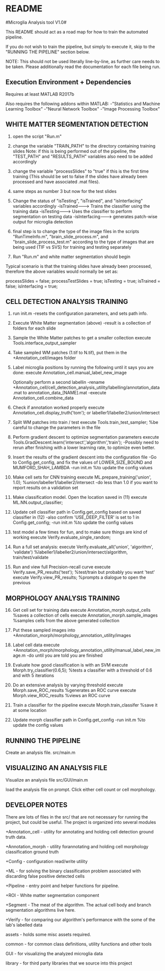 # README #

#Microglia Analysis tool V1.0#

This README should act as a road map for how to train the automated pipeline.

If you do not wish to train the pipeline, but simply to execute it, skip to the "RUNNING THE PIPELINE" section below.

NOTE: This should not be used literally line-by-line, as further care needs to be taken. Please additionally read the documentation for each file being run.

## Execution Environment + Dependencies ##

Requires at least MATLAB R2017b

Also requires the following addons within MATLAB:
-"Statistics and Machine Learning Toolbox"
-"Neural Network Toolbox"
-"Image Processing Toolbox" 

## WHITE MATTER SEGMENTATION DETECTION

1. open the script "Run.m"

2. change the variable "TRAIN_PATH" to the directory containing training slides
   Note: if this is being performed out of the pipeline, the "TEST_PATH" and
   "RESULTS_PATH" variables also need to be added accordingly

3. change the variable "processSlides" to "true" if this is the first time training (This should be set to false if the slides have already been processed and have associated .mat files).

4. same steps as number 3 but now for the test slides

5. Change the status of "isTesting", "isTrained", and "isInterfacing" variables accordingly
    -isTrained---> Trains the classifier using the training data
    -isTesting---> Uses the classifier to perform segmentation on testing data
    -isInterfacing---> generates patch-wise output for microglia detection

6. final step is to change the type of the image files in the scripts "RunTimeInfo.m",
    "brain_slide_process.m", and "brain_slide_process_test.m" according to the type of
    images that are being used (TIF vs SVS) for training and testing separately

7. Run "Run.m" and white matter segmentation should begin

Typical scenario is that the training slides have already been processed,
therefore the above variables would normally be set as:

processSlides = false;
processTestSlides = true;
isTesting = true;
isTrained = false;
isInterfacing = true;

## CELL DETECTION ANALYSIS TRAINING

1. run init.m
-resets the configuration parameters, and sets path info.

2. Execute White Matter segmentation (above)
-result is a collection of folders for each slide

3. Sample the White Matter patches to get a smaller collection
execute Tools.interface_output_sampler

4. Take sampled WM patches (1.tif to N.tif), put them in the +Annotation_cell/images folder

5. Label microglia positions by running the following until it says you are done:
execute Annotation_cell.manual_label_new_image

    Optionally perform a second labellin
    -rename +Annotation_cell/cell_detection_analysis_utility/labelling/annotation_data.mat to annotation_data_[NAME].mat
    -execute Annotation_cell.combine_data

6. Check if annotation worked properly
execute Annotation_cell.display_truth('tom'); or labeller1/labeller2/union/intersect

7. Split WM patches into train / test
execute Tools.train_test_sampler; %be careful to change the parameters in the file

8. Perform gradient descent to optimize segmentation parameters
execute Tools.GradDescent.learn('intersect','algorithm','train');
-Possibly need to rerun after finishing with a lower learning rate, to optimize even better.

9. Insert the results of the gradient descent into the configuration file
-Go to Config.get_config, and fix the values of LOWER_SIZE_BOUND and MUMFORD_SHAH_LAMBDA
-run init.m  %to update the config values

10. Make cell sets for CNN training
execute ML.prepare_training('union', 1.0); %union/labeller1/labeller2/intersect
-do less than 1.0 if you want to report results on a validation set

11. Make classification model. Open the location saved in (11)
execute ML.NN.output_classifier;

12. Update cell classifier path in Config.get_config based on saved classifier in (12)
-also confirm 'USE_DEEP_FILTER' is set to 1 in Config.get_config;
-run init.m  %to update the config values

13. test model a few times for fun, and to make sure things are kind of working
execute Verify.evaluate_single_random;

14. Run a full set analysis:
execute Verify.evaluate_all('union', 'algorithm', 'validate') %labeller1/labeller2/union/intersect/algorithm, train/test/validate

15. Run and view full Precision-recall curve
execute Verify.save_PR_results('test'); %test/train but probably you want 'test'
execute Verify.view_PR_results; %prompts a dialogue to open the previous

## MORPHOLOGY ANALYSIS TRAINING

16. Get cell set for training data
execute Annotation_morph.output_cells %saves a collection of cells
execute Annotation_morph.sample_images %samples cells from the above generated collection

17. Put these sampled images into +Annotation_morph/morphology_annotation_utility/images

18. Label cell data
execute +Annotation_morph/morphology_annotation_utility/manual_label_new_image.m
-do until you are told you are finished

19. Evaluate how good classification is with an SVM
execute Morph.try_classifier(0.6,5); %tests a classifier with a threshold of 0.6 and with 5 iterations

20. Do an extensive analysis by varying threshold
execute Morph.save_ROC_results %generates an ROC curve
execute Morph.view_ROC_results %views an ROC curve

21. Train a classifier for the pipeline
execute Morph.train_classifer %save it at some location

22. Update morph classifier path in Config.get_config
-run init.m  %to update the config values


## RUNNING THE PIPELINE

Create an analysis file.
src/main.m 

## VISUALIZING AN ANALYSIS FILE

Visualize an analysis file
src/GUI/main.m

load the analysis file on prompt.
Click either cell count or cell morphology.

## DEVELOPER NOTES

There are lots of files in the src/ that are not necessary for running the project, but could be useful.
The project is organized into several modules

+Annotation_cell - utility for annotating and holding cell detection ground truth data.

+Annotation_morph - utility forannotating and holding cell morphology classification ground truth

+Config - configuration read/write utility

+ML - for solving the binary classification problem associated with discarding false positive detected cells

+Pipeline - entry point and helper functions for pipeline.

+ROI - White matter segmentation component

+Segment - The meat of the algorithm. The actual cell body and branch segmentation algorithms live here.

+Verify - for comparing our algorithm's performance with the some of the lab's labelled data

assets - holds some misc assets required.

common - for common class definitions, utility functions and other tools

GUI - for visualizing the analyzed microglia data

library - for third party libraries that we source into this project